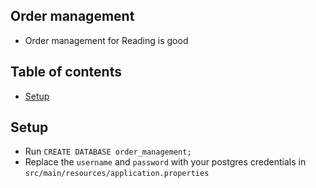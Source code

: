 ## Order management
- Order management for Reading is good
## Table of contents
- [Setup](#setup)
## Setup
- Run `CREATE DATABASE order_management;`
- Replace the `username` and `password` with your postgres credentials in `src/main/resources/application.properties`